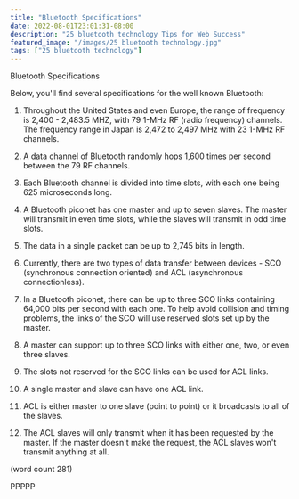 ```yaml
---
title: "Bluetooth Specifications"
date: 2022-08-01T23:01:31-08:00
description: "25 bluetooth technology Tips for Web Success"
featured_image: "/images/25 bluetooth technology.jpg"
tags: ["25 bluetooth technology"]
---
```


Bluetooth Specifications

Below, you'll find several specifications for the
well known Bluetooth:

1.  Throughout the United States and even Europe,
the range of frequency is 2,400 - 2,483.5 MHZ, with
79 1-MHz RF (radio frequency) channels.  The 
frequency range in Japan is 2,472 to 2,497 MHz with
23 1-MHz RF channels.

2.  A data channel of Bluetooth randomly hops 1,600
times per second between the 79 RF channels.

3.  Each Bluetooth channel is divided into time
slots, with each one being 625 microseconds long.

4.  A Bluetooth piconet has one master and up to
seven slaves.  The master will transmit in even
time slots, while the slaves will transmit in odd
time slots.

5.  The data in a single packet can be up to 2,745
bits in length.

6.  Currently, there are two types of data transfer
between devices - SCO (synchronous connection
oriented) and ACL (asynchronous connectionless).

7.  In a Bluetooth piconet, there can be up to 
three SCO links containing 64,000 bits per second
with each one.  To help avoid collision and timing
problems, the links of the SCO will use reserved
slots set up by the master.

8.  A master can support up to three SCO links
with either one, two, or even three slaves.

9.  The slots not reserved for the SCO links can
be used for ACL links.

10.  A single master and slave can have one ACL
link.

11.  ACL is either master to one slave (point to
point) or it broadcasts to all of the slaves.

12.  The ACL slaves will only transmit when it has
been requested by the master.  If the master doesn't
make the request, the ACL slaves won't transmit 
anything at all.

(word count 281)

PPPPP




